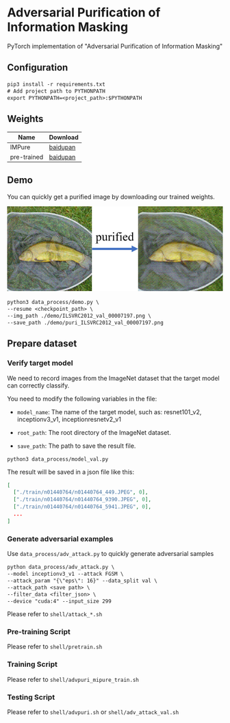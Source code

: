 # Adversarial Purification of Information Masking

PyTorch implementation of "Adversarial Purification of Information Masking"

## Configuration

```shell
pip3 install -r requirements.txt
# Add project path to PYTHONPATH
export PYTHONPATH=<project_path>:$PYTHONPATH
```

## Weights

| Name        | Download |
|-------------| ----------- |
| IMPure      | [baidupan](https://pan.baidu.com/s/1Iy1xkEQm7wpDoh0PouNBkA?pwd=21bg) |
| pre-trained | [baidupan](https://pan.baidu.com/s/1hDbgTVZ9sUAyB4anozEEPQ?pwd=pjv9) |

## Demo

You can quickly get a purified image by downloading our trained weights.

![](./demo/demo.jpg)

````shell
python3 data_process/demo.py \
--resume <checkpoint_path> \
--img_path ./demo/ILSVRC2012_val_00007197.png \
--save_path ./demo/puri_ILSVRC2012_val_00007197.png
````

## Prepare dataset

### Verify target model

We need to record images from the ImageNet dataset that the target model can correctly classify.

You need to modify the following variables in the file:

 - `model_name`: The name of the target model, such as: resnet101_v2, inceptionv3_v1, inceptionresnetv2_v1

 - `root_path`: The root directory of the ImageNet dataset.

 - `save_path`: The path to save the result file.

```shell
python3 data_process/model_val.py
```

The result will be saved in a json file like this:

```json
[
  ["./train/n01440764/n01440764_449.JPEG", 0], 
  ["./train/n01440764/n01440764_9390.JPEG", 0], 
  ["./train/n01440764/n01440764_5941.JPEG", 0], 
  ...
]
```

### Generate adversarial examples

Use `data_process/adv_attack.py` to quickly generate adversarial samples

```shell
python data_process/adv_attack.py \
--model inceptionv3_v1 --attack FGSM \
--attack_param "{\"eps\": 16}" --data_split val \
--attack_path <save path> \
--filter_data <filter_json> \
--device "cuda:4" --input_size 299
```

Please refer to `shell/attack_*.sh`

### Pre-training Script

Please refer to `shell/pretrain.sh`

### Training Script

Please refer to `shell/advpuri_mipure_train.sh`

### Testing Script

Please refer to `shell/advpuri.sh` or `shell/adv_attack_val.sh`



